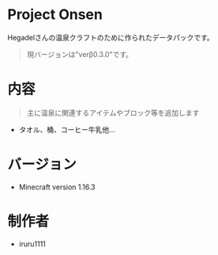 # Project Onsen
Hegadelさんの温泉クラフトのために作られたデータパックです。
> 現バージョンは"verβ0.3.0"です。

# 内容

> 主に温泉に関連するアイテムやブロック等を追加します

- タオル、桶、コーヒー牛乳他...

# バージョン

- Minecraft version 1.16.3

# 制作者

- iruru1111
